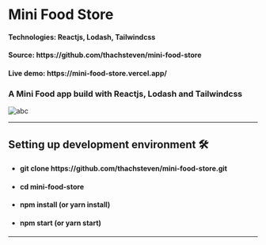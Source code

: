 <h1>Mini Food Store</h1>
<h4>Technologies: Reactjs, Lodash, Tailwindcss</h4>
<h4>Source: https://github.com/thachsteven/mini-food-store</h4>
<h4>Live demo: https://mini-food-store.vercel.app/</h4>

<h3>
  A Mini Food app build with Reactjs, Lodash and Tailwindcss
</h3>
<img src="./public/images/foodgif.gif" alt="abc" />
<hr />
<h2>Setting up development environment 🛠</h2>

<ul>
  <li><h4>git clone https://github.com/thachsteven/mini-food-store.git</h4></li>
  <li><h4>cd mini-food-store</h4></li>
  <li><h4>npm install (or yarn install)</h4></li>
  <li><h4>npm start (or yarn start)</h4></li>
</ul>

<hr />
